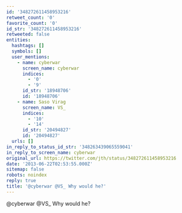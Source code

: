 ```yaml
---
id: '348272611458953216'
retweet_count: '0'
favorite_count: '0'
id_str: '348272611458953216'
retweeted: false
entities:
  hashtags: []
  symbols: []
  user_mentions:
    - name: cyberwar
      screen_name: cyberwar
      indices:
        - '0'
        - '9'
      id_str: '18948706'
      id: '18948706'
    - name: Saso Virag
      screen_name: VS_
      indices:
        - '10'
        - '14'
      id_str: '20494827'
      id: '20494827'
  urls: []
in_reply_to_status_id_str: '348263439065559041'
in_reply_to_screen_name: cyberwar
original_url: https://twitter.com/jth/status/348272611458953216
date: '2013-06-22T02:53:55.000Z'
sitemap: false
robots: noindex
reply: true
title: '@cyberwar @VS_ Why would he?'
---
```


@cyberwar @VS_ Why would he?